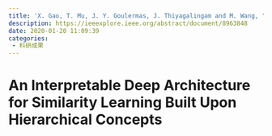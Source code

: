 ```yaml
---
title: 'X. Gao, T. Mu, J. Y. Goulermas, J. Thiyagalingam and M. Wang, "An Interpretable Deep Architecture for Similarity Learning Built Upon Hierarchical Concepts," in IEEE Transactions on Image Processing, vol. 29, pp. 3911-3926, 2020, doi: 10.1109/TIP.2020.2965275.'
description: https://ieeexplore.ieee.org/abstract/document/8963848
date: 2020-01-20 11:09:39
categories:
 - 科研成果
---
```

# An Interpretable Deep Architecture for Similarity Learning Built Upon Hierarchical Concepts